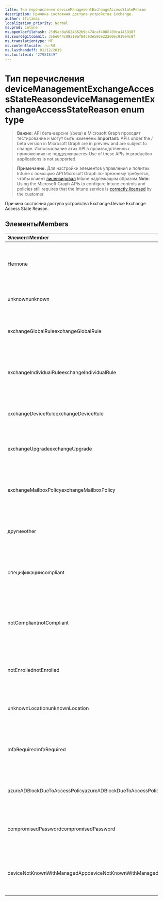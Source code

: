 ```yaml
---
title: Тип перечисления deviceManagementExchangeAccessStateReason
description: Причина состояния доступа устройства Exchange.
author: tfitzmac
localization_priority: Normal
ms.prod: intune
ms.openlocfilehash: 25d5ac8a5624352b9c474caf4088709ca1453387
ms.sourcegitcommit: 36be044c89a19af84c93e586e22200ec919e4c9f
ms.translationtype: MT
ms.contentlocale: ru-RU
ms.lasthandoff: 01/12/2019
ms.locfileid: "27981849"
---
```

# <a name="devicemanagementexchangeaccessstatereason-enum-type"></a><span data-ttu-id="1558b-103">Тип перечисления deviceManagementExchangeAccessStateReason</span><span class="sxs-lookup"><span data-stu-id="1558b-103">deviceManagementExchangeAccessStateReason enum type</span></span>

> <span data-ttu-id="1558b-104">**Важно:** API бета-версии (/beta) в Microsoft Graph проходят тестирование и могут быть изменены.</span><span class="sxs-lookup"><span data-stu-id="1558b-104">**Important:** APIs under the / beta version in Microsoft Graph are in preview and are subject to change.</span></span> <span data-ttu-id="1558b-105">Использование этих API в производственных приложениях не поддерживается.</span><span class="sxs-lookup"><span data-stu-id="1558b-105">Use of these APIs in production applications is not supported.</span></span>

> <span data-ttu-id="1558b-106">**Примечание.** Для настройки элементов управления и политик Intune с помощью API Microsoft Graph по-прежнему требуется, чтобы клиент [лицензировал](https://go.microsoft.com/fwlink/?linkid=839381) Intune надлежащим образом.</span><span class="sxs-lookup"><span data-stu-id="1558b-106">**Note:** Using the Microsoft Graph APIs to configure Intune controls and policies still requires that the Intune service is [correctly licensed](https://go.microsoft.com/fwlink/?linkid=839381) by the customer.</span></span>

<span data-ttu-id="1558b-107">Причина состояния доступа устройства Exchange.</span><span class="sxs-lookup"><span data-stu-id="1558b-107">Device Exchange Access State Reason.</span></span>
## <a name="members"></a><span data-ttu-id="1558b-108">Элементы</span><span class="sxs-lookup"><span data-stu-id="1558b-108">Members</span></span>
|<span data-ttu-id="1558b-109">Элемент</span><span class="sxs-lookup"><span data-stu-id="1558b-109">Member</span></span>|<span data-ttu-id="1558b-110">Значение</span><span class="sxs-lookup"><span data-stu-id="1558b-110">Value</span></span>|<span data-ttu-id="1558b-111">Описание</span><span class="sxs-lookup"><span data-stu-id="1558b-111">Description</span></span>|
|:---|:---|:---|
|<span data-ttu-id="1558b-112">Нет</span><span class="sxs-lookup"><span data-stu-id="1558b-112">none</span></span>|<span data-ttu-id="1558b-113">0</span><span class="sxs-lookup"><span data-stu-id="1558b-113">0</span></span>|<span data-ttu-id="1558b-114">Нет причин состояние доступа, обнаруженные в Exchange</span><span class="sxs-lookup"><span data-stu-id="1558b-114">No access state reason discovered from Exchange</span></span>|
|<span data-ttu-id="1558b-115">unknown</span><span class="sxs-lookup"><span data-stu-id="1558b-115">unknown</span></span>|<span data-ttu-id="1558b-116">1</span><span class="sxs-lookup"><span data-stu-id="1558b-116">1</span></span>|<span data-ttu-id="1558b-117">Причина состояния Неизвестный доступ</span><span class="sxs-lookup"><span data-stu-id="1558b-117">Unknown access state reason</span></span>|
|<span data-ttu-id="1558b-118">exchangeGlobalRule</span><span class="sxs-lookup"><span data-stu-id="1558b-118">exchangeGlobalRule</span></span>|<span data-ttu-id="1558b-119">2</span><span class="sxs-lookup"><span data-stu-id="1558b-119">2</span></span>|<span data-ttu-id="1558b-120">Определяет, какие Exchange глобальное правило состояние доступа</span><span class="sxs-lookup"><span data-stu-id="1558b-120">Access state determined by Exchange Global rule</span></span>|
|<span data-ttu-id="1558b-121">exchangeIndividualRule</span><span class="sxs-lookup"><span data-stu-id="1558b-121">exchangeIndividualRule</span></span>|<span data-ttu-id="1558b-122">3</span><span class="sxs-lookup"><span data-stu-id="1558b-122">3</span></span>|<span data-ttu-id="1558b-123">Определяет, какие Exchange отдельное правило состояние доступа</span><span class="sxs-lookup"><span data-stu-id="1558b-123">Access state determined by Exchange Individual rule</span></span>|
|<span data-ttu-id="1558b-124">exchangeDeviceRule</span><span class="sxs-lookup"><span data-stu-id="1558b-124">exchangeDeviceRule</span></span>|<span data-ttu-id="1558b-125">4</span><span class="sxs-lookup"><span data-stu-id="1558b-125">4</span></span>|<span data-ttu-id="1558b-126">Определяет, какие правила устройству Exchange состояние доступа</span><span class="sxs-lookup"><span data-stu-id="1558b-126">Access state determined by Exchange Device rule</span></span>|
|<span data-ttu-id="1558b-127">exchangeUpgrade</span><span class="sxs-lookup"><span data-stu-id="1558b-127">exchangeUpgrade</span></span>|<span data-ttu-id="1558b-128">5</span><span class="sxs-lookup"><span data-stu-id="1558b-128">5</span></span>|<span data-ttu-id="1558b-129">Состояние доступа из-за обновления Exchange</span><span class="sxs-lookup"><span data-stu-id="1558b-129">Access state due to Exchange upgrade</span></span>|
|<span data-ttu-id="1558b-130">exchangeMailboxPolicy</span><span class="sxs-lookup"><span data-stu-id="1558b-130">exchangeMailboxPolicy</span></span>|<span data-ttu-id="1558b-131">6</span><span class="sxs-lookup"><span data-stu-id="1558b-131">6</span></span>|<span data-ttu-id="1558b-132">Состояние доступа определяет, какие политики почтовых ящиков Exchange</span><span class="sxs-lookup"><span data-stu-id="1558b-132">Access state determined by Exchange Mailbox Policy</span></span>|
|<span data-ttu-id="1558b-133">другие</span><span class="sxs-lookup"><span data-stu-id="1558b-133">other</span></span>|<span data-ttu-id="1558b-134">7</span><span class="sxs-lookup"><span data-stu-id="1558b-134">7</span></span>|<span data-ttu-id="1558b-135">Определяет, какие Exchange состояние доступа</span><span class="sxs-lookup"><span data-stu-id="1558b-135">Access state determined by Exchange</span></span>|
|<span data-ttu-id="1558b-136">спецификации</span><span class="sxs-lookup"><span data-stu-id="1558b-136">compliant</span></span>|<span data-ttu-id="1558b-137">8</span><span class="sxs-lookup"><span data-stu-id="1558b-137">8</span></span>|<span data-ttu-id="1558b-138">Состояние доступа, предоставленных с соответствием требованиям сложности при реализации</span><span class="sxs-lookup"><span data-stu-id="1558b-138">Access state granted by compliance challenge</span></span>|
|<span data-ttu-id="1558b-139">notCompliant</span><span class="sxs-lookup"><span data-stu-id="1558b-139">notCompliant</span></span>|<span data-ttu-id="1558b-140">9</span><span class="sxs-lookup"><span data-stu-id="1558b-140">9</span></span>|<span data-ttu-id="1558b-141">Состояние доступа отозван соответствия требованиям сложности при реализации</span><span class="sxs-lookup"><span data-stu-id="1558b-141">Access state revoked by compliance challenge</span></span>|
|<span data-ttu-id="1558b-142">notEnrolled</span><span class="sxs-lookup"><span data-stu-id="1558b-142">notEnrolled</span></span>|<span data-ttu-id="1558b-143">10</span><span class="sxs-lookup"><span data-stu-id="1558b-143">10</span></span>|<span data-ttu-id="1558b-144">Состояние доступа отозван сложности при реализации управления</span><span class="sxs-lookup"><span data-stu-id="1558b-144">Access state revoked by management challenge</span></span>|
|<span data-ttu-id="1558b-145">unknownLocation</span><span class="sxs-lookup"><span data-stu-id="1558b-145">unknownLocation</span></span>|<span data-ttu-id="1558b-146">12</span><span class="sxs-lookup"><span data-stu-id="1558b-146">12</span></span>|<span data-ttu-id="1558b-147">Состояние доступа из-за неизвестное расположение</span><span class="sxs-lookup"><span data-stu-id="1558b-147">Access state due to unknown location</span></span>|
|<span data-ttu-id="1558b-148">mfaRequired</span><span class="sxs-lookup"><span data-stu-id="1558b-148">mfaRequired</span></span>|<span data-ttu-id="1558b-149">13</span><span class="sxs-lookup"><span data-stu-id="1558b-149">13</span></span>|<span data-ttu-id="1558b-150">Состояние доступа из-за сложности при реализации многофакторной проверкой Подлинности</span><span class="sxs-lookup"><span data-stu-id="1558b-150">Access state due to MFA challenge</span></span>|
|<span data-ttu-id="1558b-151">azureADBlockDueToAccessPolicy</span><span class="sxs-lookup"><span data-stu-id="1558b-151">azureADBlockDueToAccessPolicy</span></span>|<span data-ttu-id="1558b-152">14</span><span class="sxs-lookup"><span data-stu-id="1558b-152">14</span></span>|<span data-ttu-id="1558b-153">Состояние доступа отозван политикой доступа AAD</span><span class="sxs-lookup"><span data-stu-id="1558b-153">Access State revoked by AAD Access Policy</span></span>|
|<span data-ttu-id="1558b-154">compromisedPassword</span><span class="sxs-lookup"><span data-stu-id="1558b-154">compromisedPassword</span></span>|<span data-ttu-id="1558b-155">15</span><span class="sxs-lookup"><span data-stu-id="1558b-155">15</span></span>|<span data-ttu-id="1558b-156">Состояние доступа отозван компрометации пароля</span><span class="sxs-lookup"><span data-stu-id="1558b-156">Access State revoked by compromised password</span></span>|
|<span data-ttu-id="1558b-157">deviceNotKnownWithManagedApp</span><span class="sxs-lookup"><span data-stu-id="1558b-157">deviceNotKnownWithManagedApp</span></span>|<span data-ttu-id="1558b-158">16</span><span class="sxs-lookup"><span data-stu-id="1558b-158">16</span></span>|<span data-ttu-id="1558b-159">Состояние доступа отозван запрос управляемых приложений</span><span class="sxs-lookup"><span data-stu-id="1558b-159">Access state revoked by managed application challenge</span></span>|





